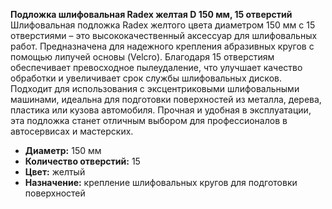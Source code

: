 **Подложка шлифовальная Radex желтая D 150 мм, 15 отверстий**  
Шлифовальная подложка Radex желтого цвета диаметром 150 мм с 15 отверстиями – это высококачественный аксессуар для шлифовальных работ. Предназначена для надежного крепления абразивных кругов с помощью липучей основы (Velcro). Благодаря 15 отверстиям обеспечивает превосходное пылеудаление, что улучшает качество обработки и увеличивает срок службы шлифовальных дисков. Подходит для использования с эксцентриковыми шлифовальными машинами, идеальна для подготовки поверхностей из металла, дерева, пластика или кузова автомобиля. Прочная и удобная в эксплуатации, эта подложка станет отличным выбором для профессионалов в автосервисах и мастерских.  
- **Диаметр:** 150 мм  
- **Количество отверстий:** 15  
- **Цвет:** желтый  
- **Назначение:** крепление шлифовальных кругов для подготовки поверхностей  


